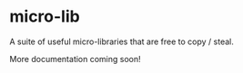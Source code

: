 # micro-lib

A suite of useful micro-libraries that are free to copy / steal.

More documentation coming soon!

